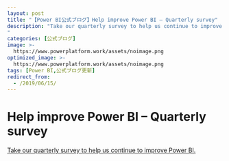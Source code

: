```yaml
---
layout: post
title: "【Power BI公式ブログ】Help improve Power BI – Quarterly survey"
description: "Take our quarterly survey to help us continue to improve Power BI.
"
categories: [公式ブログ]
image: >-
  https://www.powerplatform.work/assets/noimage.png
optimized_image: >-
  https://www.powerplatform.work/assets/noimage.png
tags: [Power BI,公式ブログ更新]
redirect_from:
  - /2019/06/15/
---
```


# Help improve Power BI – Quarterly survey

[Take our quarterly survey to help us continue to improve Power BI.
](https://powerbi.microsoft.com/ja-jp/blog/power-bi-quarterly-survey-june-2019/)
